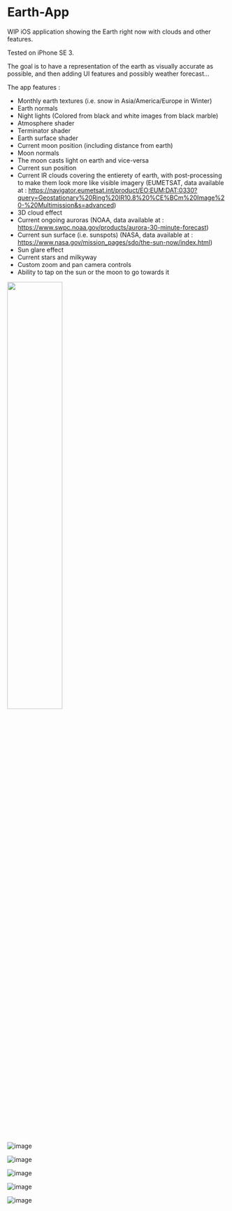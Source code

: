 # Earth-App

WIP iOS application showing the Earth right now with clouds and other features.

Tested on iPhone SE 3.

The goal is to have a representation of the earth as visually accurate as possible, and then adding UI features and possibly weather forecast...

The app features :

- Monthly earth textures (i.e. snow in Asia/America/Europe in Winter)
- Earth normals
- Night lights (Colored from black and white images from black marble)
- Atmosphere shader 
- Terminator shader
- Earth surface shader
- Current moon position (including distance from earth)
- Moon normals
- The moon casts light on earth and vice-versa
- Current sun position
- Current IR clouds covering the entierety of earth, with post-processing to make them look more like visible imagery (EUMETSAT, data available at : https://navigator.eumetsat.int/product/EO:EUM:DAT:0330?query=Geostationary%20Ring%20IR10.8%20%CE%BCm%20Image%20-%20Multimission&s=advanced)
- 3D cloud effect
- Current ongoing auroras (NOAA, data available at : https://www.swpc.noaa.gov/products/aurora-30-minute-forecast)
- Current sun surface (i.e. sunspots) (NASA, data available at : https://www.nasa.gov/mission_pages/sdo/the-sun-now/index.html)
- Sun glare effect
- Current stars and milkyway
- Custom zoom and pan camera controls
- Ability to tap on the sun or the moon to go towards it

<img src="https://i.imgur.com/ZWnhY9T.png" width=50% height=50%>

![image](https://i.imgur.com/JbweKXu.png)

![image](https://i.imgur.com/RKSQ6lP.png)

![image](https://i.imgur.com/zbpHLbL.png)

![image](https://i.imgur.com/VHtroDt.png)

![image](https://i.imgur.com/YQ2fWhw.png)
